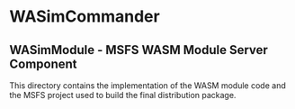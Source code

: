 
# WASimCommander
## WASimModule - MSFS WASM Module Server Component

This directory contains the implementation of the WASM module code and the MSFS project used to build the final distribution package.

